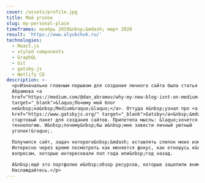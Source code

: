 ```yaml
---
cover: /assets/profile.jpg
title: Мой уголок
slug: my-personal-place
timeframes: ноябрь 2019&nbsp;&mdash; март 2020
result: 'https://www.alyubchuk.ru/'
technologies:
  - React.js
  - styled components
  - GraphQL
  - Git
  - gatsby.js
  - Netlify CD
description: >-
  <p>Изначально главным порывом для создания личного сайта была статья Дэна
  Абрамова <a
  href="https://medium.com/@dan_abramov/why-my-new-blog-isnt-on-medium-3b280282fbae"
  target="_blank">&laquo;Почему мой блог
  не&nbsp;на&nbsp;Medium&raquo;&laquo;</a>. Оттуда я&nbsp;узнал про <a
  href="https://www.gatsbyjs.org/" target="_blank">Gatsby</a>&nbsp;&mdash;
  стартовый пакет для создания сайтов. Прилетела мысль: &laquo;хочется пощупать
  технологию. И&nbsp;почему&nbsp;бы и&nbsp;мне завести личный уютный
  уголок!&raquo;.

  Получился сайт, задач которого&nbsp;&mdash; оставлять слепок моих изменений.
  Интересно через время посмотреть как меняется фокус, как отношусь к&nbsp;тем
  вопросам, которые интересовали пол года или&nbsp;год назад.

  А&nbsp;ещё это портфолио и&nbsp;обзор ресурсов, которые зацепили внимание.
  Наслаждайтесь.</p>
---
```



